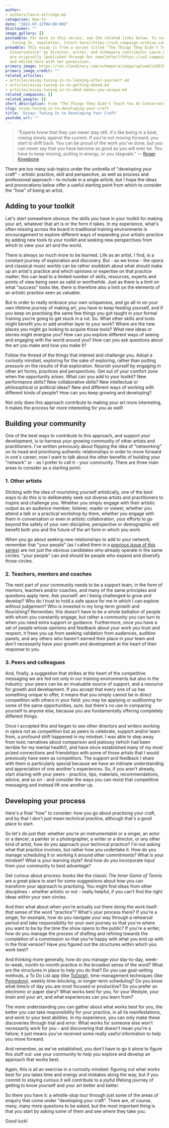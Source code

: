 ```yaml
---
author:
- authors/laura-attridge.md
categories: How-To
date: "2022-07-12T04:00:00Z"
disclaimer: ""
image_gallery: []
postamble: For more in this series, see the related links below. To read Laura Attridge's
  _Tuning In_ newsletter, [start here](https://us5.campaign-archive.com/?u=22295b68044fd4abb2a3aa0b0&id=28fe261072).
preamble: This essay is from a series titled "The Things They Didn't Teach You At
  Conservatoire" by director, writer, and Schmopera contributor Laura Attridge. They
  are originally [published through her newsletter](https://us5.campaign-archive.com/?u=22295b68044fd4abb2a3aa0b0&id=28fe261072),  crossposted
  and edited here with her permission.
primary_image: https://res.cloudinary.com/schmopera/image/upload/v1657653841/media/2022/07/Essay_developingcraft_ikoszn.jpg
primary_image_credit: ""
related_articles:
- articles/essay-tuning-in-to-looking-after-yourself.md
- articles/essay-tuning-in-to-getting-ahead.md
- articles/essay-tuning-in-to-what-makes-you-unique.md
related_companies: []
related_people: []
short_description: From "The Things They Didn't Teach You At Conservatoire"
slug: essay-tuning-in-to-developing-your-craft
title: 'Essay: Tuning In to Developing Your Craft'
youtube_url: ""
---
```

> "Experts know that they can never stay still. It's like being in a boat, rowing slowly against the current. If you're not moving forward, you start to drift back. You can be proud of the work you've done, but you can never say that you have become as good as you will ever be. You have to keep moving, putting in energy, or you stagnate." ― [Roger Kneebone](https://en.wikipedia.org/wiki/Roger_Kneebone)

There are too many sub-topics under the umbrella of "developing your craft" – artistic practice, skill and perspective, as well as process and professional approach – to include in a single article, but I hope the ideas and provocations below offer a useful starting point from which to consider the "how" of being an artist.

## Adding to your toolkit

Let's start somewhere obvious: the skills you have in your toolkit for making your art, whatever that art is or the form it takes. In my experience, what's often missing across the board in traditional training environments is encouragement to explore different ways of expanding your artistic practice by adding new tools to your toolkit and seeking new perspectives from which to view your art and the world.

There is always so much more to be learned. Life as an artist, I find, is a constant journey of exploration and discovery. But - as we know - the opera and classical music worlds can be rather snobbish about what should make up an artist's practice and which opinions or expertise on that practice matter; this can lead to a limited number of skills, resources, experts and points of view being seen as valid or worthwhile. Just as there is a limit on what "success" looks like, there is therefore also a limit on the elements of an artistic practice seen as valuable.

But in order to really embrace your own uniqueness, and go all-in on your own lifetime journey of making art, you have to keep feeding yourself, and if you keep on practising the same few things you got taught in your formal training you're going to get stuck in a rut. So. What other skills and tools might benefit you or add another layer to your work? Where are the new places you might go looking to acquire those tools? What new ideas or stories might energise you? How can you explore different ways of seeing and engaging with the world around you? How can you ask questions about the art you make and how you make it?

Follow the thread of the things that interest and challenge you. Adopt a curiosity mindset, exploring for the sake of exploring, rather than putting pressure on the results of that exploration. Nourish yourself by engaging in other art forms, practices and perspectives. Get out of your comfort zone when the opportunity arises. What can you add to your toolkit? New performance skills? New collaborative skills? New intellectual or philosophical or political ideas? New and different ways of working with different kinds of people? How can you keep growing and developing?

Not only does this approach contribute to making your art more interesting, it makes the process far more interesting for you as well!

## Building your community

One of the best ways to contribute to this approach, and support your development, is to harness your growing community of other artists and practitioners. I've written previously about flipping the idea of "networking" on its head and prioritising authentic relationships in order to move forward in one's career; now I want to talk about the other benefits of building your "network" or - as I prefer to call it - your community. There are three main areas to consider as a starting point:

### 1. Other artists

Sticking with the idea of nourishing yourself artistically, one of the best ways to do this is to deliberately seek out diverse artists and practitioners to inspire and challenge you. Whether you simply engage with their artistic output as an audience member, listener, reader or viewer, whether you attend a talk or a practical workshop by them, whether you engage with them in conversation or even in artistic collaboration, your efforts to go beyond the safety of your own discipline, perspective or demographic will benefit both you and the future of the art form in which you work.

When you go about seeking new relationships to add to your network, remember that "your people" (as I called them in a [previous issue of this series](/essay-tuning-in-to-getting-ahead/)) are not just the obvious candidates who already operate in the same circles: "your people" can and should be people who expand and diversify those circles.

### 2. Teachers, mentors and coaches

The next part of your community needs to be a support team, in the form of mentors, teachers and/or coaches, and many of the same principles and questions apply here. Ask yourself: am I being challenged to grow and develop? Who do I trust to hold a safe space for me in which I can explore without judgement? Who is invested in my long-term growth and flourishing? Remember, this doesn't have to be a whole battalion of people with whom you constantly engage, but rather a community you can turn to when you need extra support or guidance. Furthermore, once you have a set of people whose opinions and feedback about your work you trust and respect, it frees you up from seeking validation from audiences, audition panels, and any others who haven't earned their place in your team and don't necessarily have your growth and development at the heart of their response to you.

### 3. Peers and colleagues

And, finally, a suggestion that strikes at the heart of the competitive messaging we are fed not only in our training environments but also in the industry: your peers can be an invaluable source of support, and a resource for growth and development. If you accept that every one of us has something unique to offer, it means that you simply cannot be in direct competition with others in your field: you may be applying or auditioning for some of the same opportunities, sure, but there's no use in comparing yourself to anyone else, because you are fundamentally offering completely different things.

Once I accepted this and began to see other directors and writers working in opera not as competition but as peers to celebrate, support and/or learn from, a profound shift happened in my mindset. I was able to step away from toxic narratives about comparison and jealousy (which had been terrible for my mental health!), and have since established many of my most prized connections and friendships with some of those artists that I would previously have seen as competitors. The support and feedback I share with them is particularly special because we have an intimate understanding and appreciation of one another&#39;s experiences. So, if you aren't already, start sharing with your peers - practice, tips, materials, recommendations, advice, and so on - and consider the ways you can resist that competitive messaging and instead lift one another up.

## Developing your process

Here's a final "how" to consider: how you go about practising your craft, and by that I don't just mean technical practice, although that's a good place to start.

So let's do just that: whether you're an instrumentalist or a singer, an actor or a dancer, a painter or a photographer, a writer or a director, or any other kind of artist, how do you approach your technical practice? I'm not asking what that practice involves, but rather how you undertake it. How do you manage scheduling it or working it around other commitments? What is your mindset? What is your learning style? And how do you incorporate input from your community to best advantage?

Get curious about process: books like the classic _The Inner Game of Tennis_ are a great place to start for some suggestions about how you can transform your approach to practising. You might find ideas from other disciplines - whether artistic or not - really helpful, if you can't find the right ideas within your own circles.

And then what about when you're actually out there doing the work itself: _that_ sense of the word "practice"? What's your process there? If you're a singer, for example, how do you navigate your way through a rehearsal period and take responsibility for your own journey so that you're where you want to be by the time the show opens to the public? If you're a writer, how do you manage the process of drafting and refining towards the completion of a commission so that you're happy with what you end up with in the final version? Have you figured out the structures within which you work best?

And thinking more generally, how do you manage your day-to-day, week-to-week, month-to-month practice in the broadest sense of the word? What are the structures in place to help you do that? Do you use goal-setting methods, a To Do List app (like [ToDoist](https://todoist.com/)), time-management techniques (like [Pomodoro](https://en.wikipedia.org/wiki/Pomodoro_Technique)), weekly time-blocking, or longer-term scheduling? Do you know what time/s of day you are most focused or productive? Do you prefer an electronic or paper diary? What works best for you, for your lifestyle, your brain and your art, and what experiences can you learn from?

The more understanding you can gather about what works best for you, the better you can take responsibility for your practice, in all its manifestations, and work to your best abilities. In my experience, you can only make these discoveries through trial and error. What works for someone else won't necessarily work for you - and discovering that doesn't mean you're a failure; it just means you've received some really useful information to help you move forward.

And remember, as we've established, you don't have to go it alone to figure this stuff out: use your community to help you explore and develop an approach that works best.

Again, this is all an exercise in a curiosity mindset: figuring out what works best for you takes time and energy and mistakes along the way, but if you commit to staying curious it will contribute to a joyful lifelong journey of getting to know yourself and your art better and better.

So there you have it: a whistle-stop tour through just some of the areas of enquiry that come under "developing your craft". There are, of course, many, many more questions to be asked, but the most important thing is that you start by asking some of them and see where they take you.

Good luck!